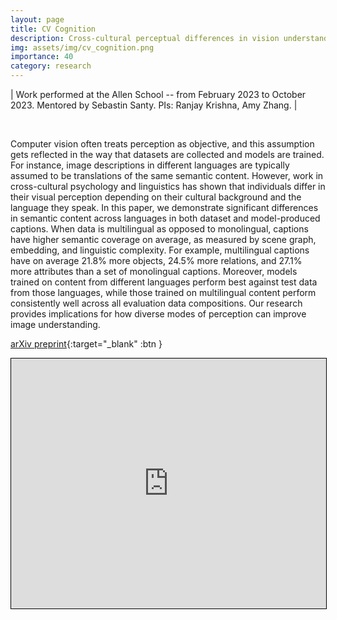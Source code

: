 ```yaml
---
layout: page
title: CV Cognition
description: Cross-cultural perceptual differences in vision understanding models
img: assets/img/cv_cognition.png
importance: 40
category: research
---
```


| Work performed at the Allen School -- from February 2023 to October 2023. Mentored by Sebastin Santy. PIs: Ranjay Krishna, Amy Zhang. |

<br>

Computer vision often treats perception as objective, and this assumption gets reflected in the way that datasets are collected and models are trained. For instance, image descriptions in different languages are typically assumed to be translations of the same semantic content. However, work in cross-cultural psychology and linguistics has shown that individuals differ in their visual perception depending on their cultural background and the language they speak. In this paper, we demonstrate significant differences in semantic content across languages in both dataset and model-produced captions. When data is multilingual as opposed to monolingual, captions have higher semantic coverage on average, as measured by scene graph, embedding, and linguistic complexity. For example, multilingual captions have on average 21.8% more objects, 24.5% more relations, and 27.1% more attributes than a set of monolingual captions. Moreover, models trained on content from different languages perform best against test data from those languages, while those trained on multilingual content perform consistently well across all evaluation data compositions. Our research provides implications for how diverse modes of perception can improve image understanding.

[arXiv preprint](https://arxiv.org/abs/2310.14356){:target="_blank" :btn }

<iframe src="https://arxiv.org/pdf/2310.14356.pdf" width="100%" height="400" style="border:1px solid black;"></iframe>






